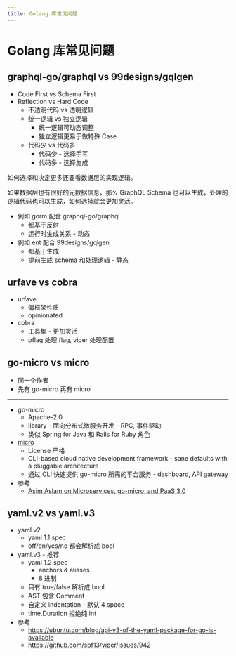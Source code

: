 ```yaml
---
title: Golang 库常见问题
---
```


# Golang 库常见问题

## graphql-go/graphql vs 99designs/gqlgen

- Code First vs Schema First
- Reflection vs Hard Code
  - 不透明代码 vs 透明逻辑
  - 统一逻辑 vs 独立逻辑
    - 统一逻辑可动态调整
    - 独立逻辑更易于做特殊 Case
  - 代码少 vs 代码多
    - 代码少 - 选择手写
    - 代码多 - 选择生成

如何选择和决定更多还要看数据层的实现逻辑。

如果数据层也有很好的元数据信息，那么 GraphQL Schema 也可以生成，处理的逻辑代码也可以生成，如何选择就会更加灵活。

- 例如 gorm 配合 graphql-go/graphql
  - 都基于反射
  - 运行时生成关系 - 动态
- 例如 ent 配合 99designs/gqlgen
  - 都基于生成
  - 提前生成 schema 和处理逻辑 - 静态

## urfave vs cobra

- urfave
  - 偏框架性质
  - opinionated
- cobra
  - 工具集 - 更加灵活
  - pflag 处理 flag, viper 处理配置

## go-micro vs micro

- 同一个作者
- 先有 go-micro 再有 micro

---

- go-micro
  - Apache-2.0
  - library - 面向分布式微服务开发 - RPC, 事件驱动
  - 类似 Spring for Java 和 Rails for Ruby 角色
- [micro](https://github.com/micro/micro)
  - License 严格
  - CLI-based cloud native development framework - sane defaults with a pluggable architecture
  - 通过 CLI 快速提供 go-micro 所需的平台服务 - dashboard, API gateway
- 参考
  - [Asim Aslam on Microservices, go-micro, and PaaS 3.0](https://www.infoq.com/podcasts/microservices-go-micro-paas3/)

## yaml.v2 vs yaml.v3

- yaml.v2
  - yaml 1.1 spec
  - off/on/yes/no 都会解析成 bool
- yaml.v3 - 推荐
  - yaml 1.2 spec
    - anchors & aliases
    - 8 进制
  - 只有 true/false 解析成 bool
  - AST 包含 Comment
  - 自定义 indentation - 默认 4 space
  - time.Duration 拒绝纯 int
- 参考
  - https://ubuntu.com/blog/api-v3-of-the-yaml-package-for-go-is-available
  - https://github.com/spf13/viper/issues/942
